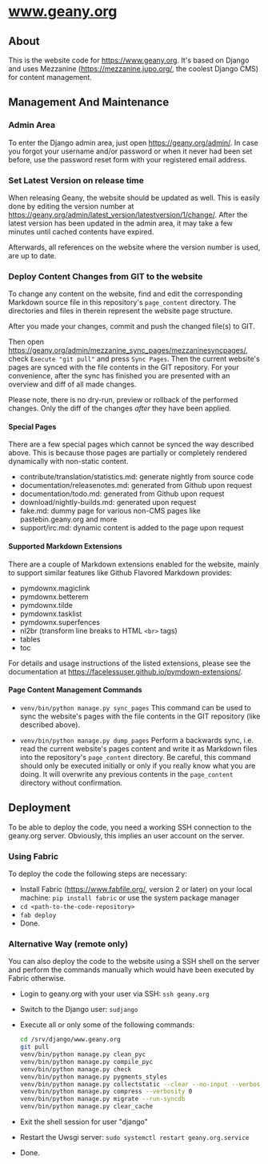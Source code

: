 www.geany.org
=============

## About

This is the website code for <https://www.geany.org>.
It's based on Django and uses Mezzanine (<https://mezzanine.jupo.org/>, the coolest Django CMS)
for content management.


## Management And Maintenance

### Admin Area

To enter the Django admin area, just open <https://geany.org/admin/>.
In case you forgot your username and/or password or when it never had been set before,
use the password reset form with your registered email address.

### Set Latest Version on release time

When releasing Geany, the website should be updated as well.
This is easily done by editing the version number at
<https://geany.org/admin/latest_version/latestversion/1/change/>.
After the latest version has been updated in the admin area, it may take
a few minutes until cached contents have expired.

Afterwards, all references on the website where the version number
is used, are up to date.

### Deploy Content Changes from GIT to the website

To change any content on the website, find and edit the corresponding
Markdown source file in this repository's `page_content` directory.
The directories and files in therein represent the website page structure.

After you made your changes, commit and push the changed file(s) to GIT.

Then open <https://geany.org/admin/mezzanine_sync_pages/mezzaninesyncpages/>,
check `Execute "git pull"` and press `Sync Pages`.
Then the current website's pages are synced with the file contents in the
GIT repository. For your convenience, after the sync has finished you are
presented with an overview and diff of all made changes.

Please note, there is no dry-run, preview or rollback of the performed changes.
Only the diff of the changes *after* they have been applied.

#### Special Pages

There are a few special pages which cannot be synced the way described above.
This is because those pages are partially or completely rendered dynamically
with non-static content.

  * contribute/translation/statistics.md: generate nightly from source code
  * documentation/releasenotes.md: generated from Github upon request
  * documentation/todo.md: generated from Github upon request
  * download/nightly-builds.md: generated upon request
  * fake.md: dummy page for various non-CMS pages like pastebin.geany.org and more
  * support/irc.md: dynamic content is added to the page upon request

#### Supported Markdown Extensions

There are a couple of Markdown extensions enabled for the website, mainly
to support similar features like Github Flavored Markdown provides:

  * pymdownx.magiclink
  * pymdownx.betterem
  * pymdownx.tilde
  * pymdownx.tasklist
  * pymdownx.superfences
  * nl2br (transform line breaks to HTML `<br>` tags)
  * tables
  * toc

For details and usage instructions of the listed extensions, please see
the documentation at <https://facelessuser.github.io/pymdown-extensions/>.

#### Page Content Management Commands

  * `venv/bin/python manage.py sync_pages`
    This command can be used to sync the website's pages with the
    file contents in the GIT repository (like described above).

  * `venv/bin/python manage.py dump_pages`
    Perform a backwards sync, i.e. read the current website's pages
    content and write it as Markdown files into the repository's
    `page_content` directory.
    Be careful, this command should only be executed initially or
    only if you really know what you are doing.
    It will overwrite any previous contents in the `page_content`
    directory without confirmation.

## Deployment

To be able to deploy the code, you need a working SSH connection
to the geany.org server. Obviously, this implies an user account
on the server.

### Using Fabric

To deploy the code the following steps are necessary:

  * Install Fabric (<https://www.fabfile.org/>, version 2 or later) on your
    local machine: `pip install fabric` or use the system package manager
  * `cd <path-to-the-code-repository>`
  * `fab deploy`
  * Done.

### Alternative Way (remote only)

You can also deploy the code to the website using a SSH shell
on the server and perform the commands manually which would have
been executed by Fabric otherwise.

  * Login to geany.org with your user via SSH: `ssh geany.org`
  * Switch to the Django user: `sudjango`
  * Execute all or only some of the following commands:

      ```sh
      cd /srv/django/www.geany.org
      git pull
      venv/bin/python manage.py clean_pyc
      venv/bin/python manage.py compile_pyc
      venv/bin/python manage.py check
      venv/bin/python manage.py pygments_styles
      venv/bin/python manage.py collectstatic --clear --no-input --verbosity 0
      venv/bin/python manage.py compress --verbosity 0
      venv/bin/python manage.py migrate --run-syncdb
      venv/bin/python manage.py clear_cache
      ```

  * Exit the shell session for user "django"
  * Restart the Uwsgi server: `sudo systemctl restart geany.org.service`
  * Done.
